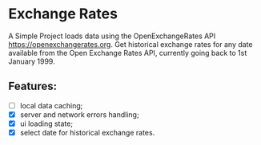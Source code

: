 # Exchange Rates
A Simple Project loads data  using the OpenExchangeRates API https://openexchangerates.org. Get historical exchange rates for any date available from the Open Exchange Rates API, currently going back to 1st January 1999.

## Features:

- [ ] local data caching;
- [x] server and network errors handling;
- [x] ui loading state;
- [x] select date for historical exchange rates.
